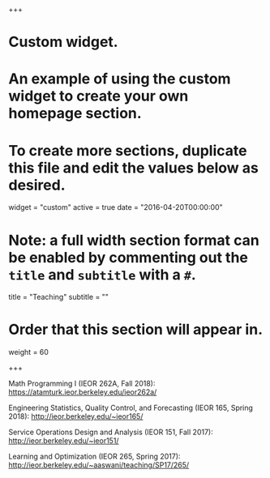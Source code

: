 +++
# Custom widget.
# An example of using the custom widget to create your own homepage section.
# To create more sections, duplicate this file and edit the values below as desired.
widget = "custom"
active = true
date = "2016-04-20T00:00:00"

# Note: a full width section format can be enabled by commenting out the `title` and `subtitle` with a `#`.
title = "Teaching"
subtitle = ""

# Order that this section will appear in.
weight = 60

+++

Math Programming I (IEOR 262A, Fall 2018):
	https://atamturk.ieor.berkeley.edu/ieor262a/

Engineering Statistics, Quality Control, and Forecasting (IEOR 165, Spring 2018): 
	http://ieor.berkeley.edu/~ieor165/

Service Operations Design and Analysis (IEOR 151, Fall 2017):
	http://ieor.berkeley.edu/~ieor151/

Learning and Optimization (IEOR 265, Spring 2017): 
	http://ieor.berkeley.edu/~aaswani/teaching/SP17/265/

